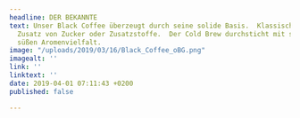 ```yaml
---
headline: DER BEKANNTE
text: Unser Black Coffee überzeugt durch seine solide Basis.  Klassisch Schwarz ohne
  Zusatz von Zucker oder Zusatzstoffe.  Der Cold Brew durchsticht mit seiner natürlich
  süßen Aromenvielfalt.
image: "/uploads/2019/03/16/Black_Coffee_oBG.png"
imagealt: ''
link: ''
linktext: ''
date: 2019-04-01 07:11:43 +0200
published: false

---
```

